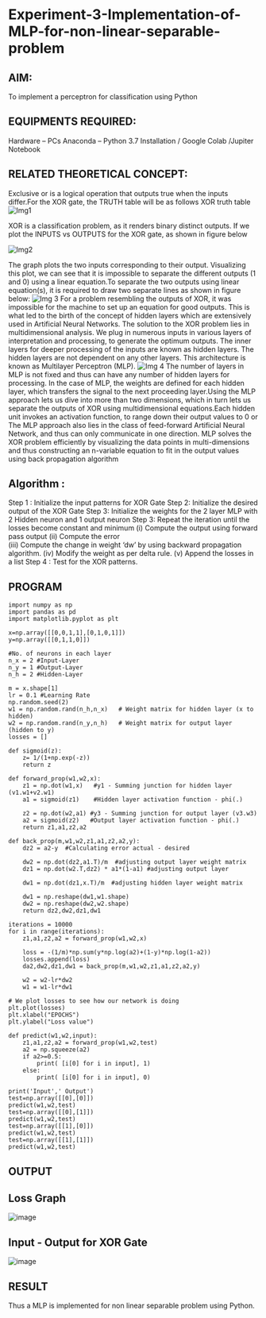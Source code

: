 # Experiment-3-Implementation-of-MLP-for-non-linear-separable-problem
## AIM:

To implement a perceptron for classification using Python

## EQUIPMENTS REQUIRED:
Hardware – PCs
Anaconda – Python 3.7 Installation / Google Colab /Jupiter Notebook

## RELATED THEORETICAL CONCEPT:
Exclusive or is a logical operation that outputs true when the inputs differ.For the XOR gate, the TRUTH table will be as follows
XOR truth table
![Img1](https://user-images.githubusercontent.com/112920679/195774720-35c2ed9d-d484-4485-b608-d809931a28f5.gif)

XOR is a classification problem, as it renders binary distinct outputs. If we plot the INPUTS vs OUTPUTS for the XOR gate, as shown in figure below

![Img2](https://user-images.githubusercontent.com/112920679/195774898-b0c5886b-3d58-4377-b52f-73148a3fe54d.gif)

The graph plots the two inputs corresponding to their output. Visualizing this plot, we can see that it is impossible to separate the different outputs (1 and 0) using a linear equation.To separate the two outputs using linear equation(s), it is required to draw two separate lines as shown in figure below:
![Img 3](https://user-images.githubusercontent.com/112920679/195775012-74683270-561b-4a3a-ac62-cf5ddfcf49ca.gif)
For a problem resembling the outputs of XOR, it was impossible for the machine to set up an equation for good outputs. This is what led to the birth of the concept of hidden layers which are extensively used in Artificial Neural Networks. The solution to the XOR problem lies in multidimensional analysis. We plug in numerous inputs in various layers of interpretation and processing, to generate the optimum outputs.
The inner layers for deeper processing of the inputs are known as hidden layers. The hidden layers are not dependent on any other layers. This architecture is known as Multilayer Perceptron (MLP).
![Img 4](https://user-images.githubusercontent.com/112920679/195775183-1f64fe3d-a60e-4998-b4f5-abce9534689d.gif)
The number of layers in MLP is not fixed and thus can have any number of hidden layers for processing. In the case of MLP, the weights are defined for each hidden layer, which transfers the signal to the next proceeding layer.Using the MLP approach lets us dive into more than two dimensions, which in turn lets us separate the outputs of XOR using multidimensional equations.Each hidden unit invokes an activation function, to range down their output values to 0 or The MLP approach also lies in the class of feed-forward Artificial Neural Network, and thus can only communicate in one direction. MLP solves the XOR problem efficiently by visualizing the data points in multi-dimensions and thus constructing an n-variable equation to fit in the output values using back propagation algorithm

## Algorithm :

Step 1 : Initialize the input patterns for XOR Gate
Step 2: Initialize the desired output of the XOR Gate
Step 3: Initialize the weights for the 2 layer MLP with 2 Hidden neuron 
              and 1 output neuron
Step 3: Repeat the  iteration  until the losses become constant and 
              minimum
              (i)  Compute the output using forward pass output
              (ii) Compute the error  
		          (iii) Compute the change in weight ‘dw’ by using backward 
                     propagation algorithm.
             (iv) Modify the weight as per delta rule.
             (v)   Append the losses in a list
Step 4 : Test for the XOR patterns.

## PROGRAM
```
import numpy as np
import pandas as pd
import matplotlib.pyplot as plt
```
```
x=np.array([[0,0,1,1],[0,1,0,1]])
y=np.array([[0,1,1,0]])
```
```
#No. of neurons in each layer
n_x = 2 #Input-Layer
n_y = 1 #Output-Layer
n_h = 2 #Hidden-Layer
```
```
m = x.shape[1]
lr = 0.1 #Learning Rate
np.random.seed(2)
w1 = np.random.rand(n_h,n_x)   # Weight matrix for hidden layer (x to hidden)
w2 = np.random.rand(n_y,n_h)   # Weight matrix for output layer (hidden to y)
losses = []
```
```
def sigmoid(z):
    z= 1/(1+np.exp(-z))
    return z
```
```
def forward_prop(w1,w2,x):
    z1 = np.dot(w1,x)   #y1 - Summing junction for hidden layer (v1.w1+v2.w1)
    a1 = sigmoid(z1)    #Hidden layer activation function - phi(.)

    z2 = np.dot(w2,a1) #y3 - Summing junction for output layer (v3.w3)
    a2 = sigmoid(z2)   #Output layer activation function - phi(.)
    return z1,a1,z2,a2
```
```
def back_prop(m,w1,w2,z1,a1,z2,a2,y):    
    dz2 = a2-y  #Calculating error actual - desired

    dw2 = np.dot(dz2,a1.T)/m  #adjusting output layer weight matrix
    dz1 = np.dot(w2.T,dz2) * a1*(1-a1) #adjusting output layer

    dw1 = np.dot(dz1,x.T)/m  #adjusting hidden layer weight matrix

    dw1 = np.reshape(dw1,w1.shape)
    dw2 = np.reshape(dw2,w2.shape)    
    return dz2,dw2,dz1,dw1
```
```
iterations = 10000
for i in range(iterations):
    z1,a1,z2,a2 = forward_prop(w1,w2,x)

    loss = -(1/m)*np.sum(y*np.log(a2)+(1-y)*np.log(1-a2))
    losses.append(loss)
    da2,dw2,dz1,dw1 = back_prop(m,w1,w2,z1,a1,z2,a2,y)
    
    w2 = w2-lr*dw2
    w1 = w1-lr*dw1
```
```
# We plot losses to see how our network is doing
plt.plot(losses)
plt.xlabel("EPOCHS")
plt.ylabel("Loss value")

def predict(w1,w2,input):
    z1,a1,z2,a2 = forward_prop(w1,w2,test)
    a2 = np.squeeze(a2)
    if a2>=0.5:
        print( [i[0] for i in input], 1)
    else:
        print( [i[0] for i in input], 0)

print('Input',' Output')
test=np.array([[0],[0]])
predict(w1,w2,test)
test=np.array([[0],[1]])
predict(w1,w2,test)
test=np.array([[1],[0]])
predict(w1,w2,test)
test=np.array([[1],[1]])
predict(w1,w2,test)
```
## OUTPUT
## Loss Graph
![image](https://github.com/subalakshmivenkat/Experiment-3-Implementation-of-MLP-for-non-linear-separable-problem/assets/119393477/1d3d21f6-dd20-485c-84c5-1e9cff6f18b7)

## Input - Output for XOR Gate
![image](https://github.com/subalakshmivenkat/Experiment-3-Implementation-of-MLP-for-non-linear-separable-problem/assets/119393477/4d5923ea-fb2c-491d-af34-6d1fa6ed068f)

## RESULT
Thus a MLP is implemented for non linear separable problem using Python.
